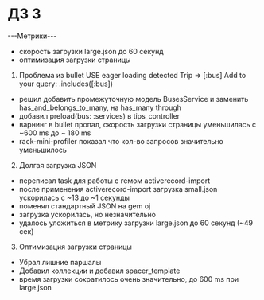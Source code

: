 # ДЗ 3
---Метрики---
- скорость загрузки large.json до 60 секунд
- оптимизация загрузки страницы
1. Проблема из bullet 
    USE eager loading detected
        Trip => [:bus]
        Add to your query: .includes([:bus])
 - решил добавить промежуточную модель BusesService и заменить has_and_belongs_to_many, на has_many through
 - добавил preload(bus: :services) в tips_controller
 - варнинг в bullet пропал, скорость загрузки страницы уменьшилась с ~600 ms до ~ 180 ms
 - rack-mini-profiler показал что кол-во запросов значительно уменьшилось
2. Долгая загрузка JSON
- переписал task для работы с гемом activerecord-import
- после применения activerecord-import загрузка small.json ускорилась с ~13 до ~1 секунды
- поменял стандартный JSON на gem oj
- загрузка ускорилась, но незначительно
- удалось уложиться в метрику загрузки large.json до 60 секунд (~49 сек)
3. Оптимизация загрузки страницы
- Убрал лишние паршалы
- Добавил коллекции и добавил spacer_template
- время загрузки сократилось очень значительно, до 600 ms при large.json